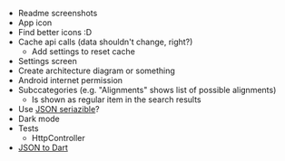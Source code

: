 - Readme screenshots
- App icon
- Find better icons :D
- Cache api calls (data shouldn't change, right?)
  - Add settings to reset cache
- Settings screen
- Create architecture diagram or something 
- Android internet permission
- Subccategories (e.g. "Alignments" shows list of possible alignments)
  - Is shown as regular item in the search results
- Use [JSON seriazible](https://pub.dev/packages/json_serializable)?
- Dark mode
- Tests
  - HttpController
- [JSON to Dart](https://javiercbk.github.io/json_to_dart/)